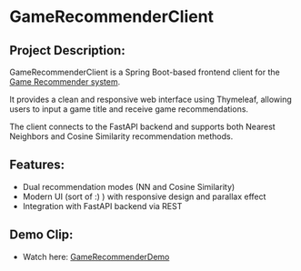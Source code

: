 # GameRecommenderClient

## Project Description:

  GameRecommenderClient is a Spring Boot-based frontend client for the [Game Recommender system](https://github.com/BejenaruIoanMatei/GameRecommender).
  
  It provides a clean and responsive web interface using Thymeleaf, allowing users to input a game title and receive game recommendations.
  
  The client connects to the FastAPI backend and supports both Nearest Neighbors and Cosine Similarity recommendation methods.

## Features:

-  Dual recommendation modes (NN and Cosine Similarity)
-  Modern UI (sort of :) ) with responsive design and parallax effect
-  Integration with FastAPI backend via REST

## Demo Clip:
- Watch here: [GameRecommenderDemo](https://drive.google.com/file/d/1XH1G14-Z3GqHGhX--C6fikCtXOK6IWKm/view?usp=sharing)

